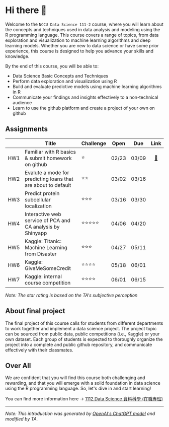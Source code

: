 # Hi there 👋
Welcome to the `NCCU Data Science 111-2` course, where you will learn about the concepts and techniques used in data analysis and modeling using the R programming language. This course covers a range of topics, from data exploration and visualization to machine learning algorithms and deep learning models. Whether you are new to data science or have some prior experience, this course is designed to help you advance your skills and knowledge.

By the end of this course, you will be able to:

- Data Science Basic Concepts and Techniques
- Perform data exploration and visualization using R
- Build and evaluate predictive models using machine learning algorithms in R
- Communicate your findings and insights effectively to a non-technical audience
- Learn to use the github platform and create a project of your own on github

## Assignments
||Title|Challenge|Open|Due|Link|
|-|-|-|:-:|:-:|:-:|
|HW1|Familiar with R basics & submit homework on github|⭐|02/23|03/09|[🔗](https://classroom.github.com/a/iiu49CN9)|
|HW2|Evalute a mode for predicting loans that are about to default|⭐⭐|03/02|03/16||
|HW3|Predict protein subcellular localization|⭐⭐⭐|03/16|03/30||
|HW4|Interactive web service of PCA and CA analysis by Shinyapp|⭐⭐⭐⭐⭐|04/06|04/20|
|HW5|Kaggle: Titanic: Machine Learning from Disaster|⭐⭐⭐|04/27|05/11||
|HW6|Kaggle: GiveMeSomeCredit|⭐⭐⭐⭐|05/18|06/01||
|HW7|Kaggle: internal course competition|⭐⭐⭐⭐|06/01|06/15||

_Note: The star rating is based on the TA's subjective perception_

## About final project
The final project of this course calls for students from different departments to work together and implement a data science project. The project topic can be sourced from public data, public competitions (i.e., Kaggle) or your own dataset. Each group of students is expected to thoroughly organize the project into a complete and public github repository, and communicate effectively with their classmates.

## Over All
We are confident that you will find this course both challenging and rewarding, and that you will emerge with a solid foundation in data science using the R programming language. So, let's dive in and start learning!

You can find more information here → [1112.Data Science 資料科學 (在職專班)](https://www.changlabtw.com/1112-datascience-in-service.html)

--- 
_Note: This introduction was generated by [OpenAI's ChatGPT model](https://chat.openai.com/chat) and modified by TA._
